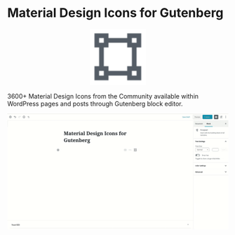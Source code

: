 # Material Design Icons for Gutenberg

<p align="center">
  <img src=".github/logo.svg" alt="Material Design Icons for Gutenberg" width="128">
</p>

3600+ Material Design Icons from the Community available within WordPress pages and posts through Gutenberg block editor.

<p align="center">
  <img src=".github/gutenberg-editor.gif" alt="">
</p>

